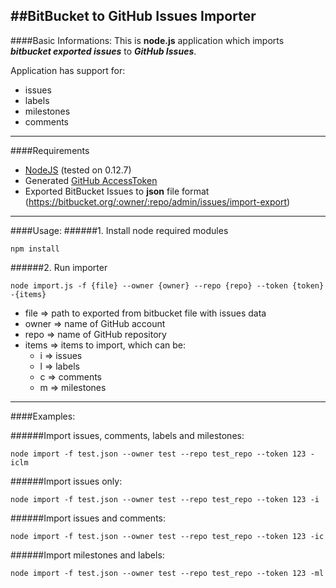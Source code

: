 ##BitBucket to GitHub Issues Importer
---
####Basic Informations:
This is **node.js** application which imports ***bitbucket exported issues*** to ***GitHub Issues***.

Application has support for:

- issues
- labels
- milestones
- comments

---
####Requirements
- [NodeJS](https://nodejs.org) (tested on 0.12.7)
- Generated [GitHub AccessToken](https://github.com/settings/tokens)
- Exported BitBucket Issues to **json** file format (https://bitbucket.org/:owner/:repo/admin/issues/import-export)

---
####Usage:
######1. Install node required modules
```
npm install
```

######2. Run importer
```
node import.js -f {file} --owner {owner} --repo {repo} --token {token} -{items}
```

- file => path to exported from bitbucket file with issues data
- owner => name of GitHub account
- repo => name of GitHub repository
- items => items to import, which can be:
    - i => issues
    - l => labels
    - c => comments
    - m => milestones
  
---
####Examples:

######Import issues, comments, labels and milestones:
```
node import -f test.json --owner test --repo test_repo --token 123 -iclm
```

######Import issues only:
```
node import -f test.json --owner test --repo test_repo --token 123 -i
```

######Import issues and comments:
```
node import -f test.json --owner test --repo test_repo --token 123 -ic
```

######Import milestones and labels:
```
node import -f test.json --owner test --repo test_repo --token 123 -ml
```

